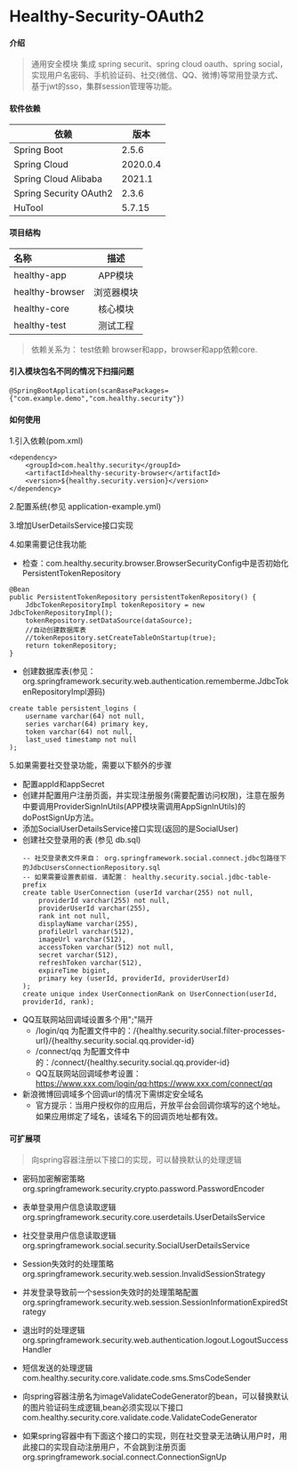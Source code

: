 # Healthy-Security-OAuth2

#### 介绍
>通用安全模块  集成 spring securit、spring cloud oauth、spring social，实现用户名密码、手机验证码、社交(微信、QQ、微博)等常用登录方式、基于jwt的sso，集群session管理等功能。

#### 软件依赖
| 依赖                   | 版本           |
| ---------------------- | ------------- |
| Spring Boot            | 2.5.6         |
| Spring Cloud           | 2020.0.4      |
| Spring Cloud Alibaba   | 2021.1        |
| Spring Security OAuth2 | 2.3.6         |
| HuTool                 | 5.7.15         |

#### 项目结构
| 名称             | 描述        |
| :---------------|:-----------:|
| healthy-app     | APP模块     |
| healthy-browser | 浏览器模块   |
| healthy-core    | 核心模块    |
| healthy-test    | 测试工程    |

>依赖关系为： test依赖 browser和app，browser和app依赖core.

#### 引入模块包名不同的情况下扫描问题

```
@SpringBootApplication(scanBasePackages={"com.example.demo","com.healthy.security"})
```
#### 如何使用

1.引入依赖(pom.xml)

```
<dependency>
	<groupId>com.healthy.security</groupId>
	<artifactId>healthy-security-browser</artifactId>
	<version>${healthy.security.version}</version>
</dependency>
```

2.配置系统(参见 application-example.yml)

3.增加UserDetailsService接口实现

4.如果需要记住我功能
+ 检查：com.healthy.security.browser.BrowserSecurityConfig中是否初始化PersistentTokenRepository
```
@Bean
public PersistentTokenRepository persistentTokenRepository() {
    JdbcTokenRepositoryImpl tokenRepository = new JdbcTokenRepositoryImpl();
    tokenRepository.setDataSource(dataSource);
    //自动创建数据库表
    //tokenRepository.setCreateTableOnStartup(true);
    return tokenRepository;
}
```
+ 创建数据库表(参见：org.springframework.security.web.authentication.rememberme.JdbcTokenRepositoryImpl源码)
```
create table persistent_logins (
	username varchar(64) not null,
	series varchar(64) primary key,
	token varchar(64) not null,
	last_used timestamp not null
);
```

5.如果需要社交登录功能，需要以下额外的步骤
+ 配置appId和appSecret
+ 创建并配置用户注册页面，并实现注册服务(需要配置访问权限)，注意在服务中要调用ProviderSignInUtils(APP模块需调用AppSignInUtils)的doPostSignUp方法。
+ 添加SocialUserDetailsService接口实现(返回的是SocialUser)
+ 创建社交登录用的表 (参见 db.sql)
    ```
    -- 社交登录表文件来自： org.springframework.social.connect.jdbc包路径下的JdbcUsersConnectionRepository.sql
    -- 如果需要设置表前缀. 请配置： healthy.security.social.jdbc-table-prefix
    create table UserConnection (userId varchar(255) not null,
    	providerId varchar(255) not null,
    	providerUserId varchar(255),
    	rank int not null,
    	displayName varchar(255),
    	profileUrl varchar(512),
    	imageUrl varchar(512),
    	accessToken varchar(512) not null,
    	secret varchar(512),
    	refreshToken varchar(512),
    	expireTime bigint,
    	primary key (userId, providerId, providerUserId)
    );
    create unique index UserConnectionRank on UserConnection(userId, providerId, rank);
    ```
+ QQ互联网站回调域设置多个用";"隔开
    + /login/qq 为配置文件中的：/{healthy.security.social.filter-processes-url}/{healthy.security.social.qq.provider-id}
    + /connect/qq 为配置文件中的：/connect/{healthy.security.social.qq.provider-id}
    + QQ互联网站回调域参考设置：https://www.xxx.com/login/qq;https://www.xxx.com/connect/qq
+ 新浪微博回调域多个回调url的情况下需绑定安全域名
    + 官方提示：当用户授权你的应用后，开放平台会回调你填写的这个地址。如果应用绑定了域名，该域名下的回调页地址都有效。
#### 可扩展项

> 向spring容器注册以下接口的实现，可以替换默认的处理逻辑

 + 密码加密解密策略
org.springframework.security.crypto.password.PasswordEncoder

 + 表单登录用户信息读取逻辑
org.springframework.security.core.userdetails.UserDetailsService

 + 社交登录用户信息读取逻辑
org.springframework.social.security.SocialUserDetailsService

 + Session失效时的处理策略
org.springframework.security.web.session.InvalidSessionStrategy

 + 并发登录导致前一个session失效时的处理策略配置
org.springframework.security.web.session.SessionInformationExpiredStrategy

 + 退出时的处理逻辑
org.springframework.security.web.authentication.logout.LogoutSuccessHandler

 + 短信发送的处理逻辑
com.healthy.security.core.validate.code.sms.SmsCodeSender

 + 向spring容器注册名为imageValidateCodeGenerator的bean，可以替换默认的图片验证码生成逻辑,bean必须实现以下接口
com.healthy.security.core.validate.code.ValidateCodeGenerator

 + 如果spring容器中有下面这个接口的实现，则在社交登录无法确认用户时，用此接口的实现自动注册用户，不会跳到注册页面
org.springframework.social.connect.ConnectionSignUp